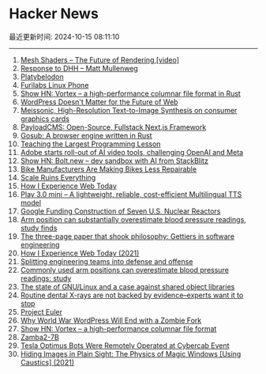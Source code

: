 # Hacker News

最近更新时间: 2024-10-15 08:11:10

--- 
1. [Mesh Shaders – The Future of Rendering [video]](https://www.youtube.com/watch?v=3EMdMD1PsgY) 
2. [Response to DHH – Matt Mullenweg](https://ma.tt/2024/10/on-dhh/) 
3. [Platybelodon](https://en.wikipedia.org/wiki/Platybelodon) 
4. [Furilabs Linux Phone](https://furilabs.com/shop/flx1/) 
5. [Show HN: Vortex – a high-performance columnar file format in Rust](https://github.com/spiraldb/vortex) 
6. [WordPress Doesn't Matter for the Future of Web](https://molodtsov.me/2024/10/wordpress-doesnt-matter-for-the-future-of-web/) 
7. [Meissonic, High-Resolution Text-to-Image Synthesis on consumer graphics cards](https://arxiv.org/abs/2410.08261) 
8. [PayloadCMS: Open-Source, Fullstack Next.js Framework](https://github.com/payloadcms/payload) 
9. [Gosub: A browser engine written in Rust](https://github.com/gosub-io/gosub-engine) 
10. [Teaching the Largest Programming Lesson](https://mathspp.com/blog/teaching-the-worlds-largest-programming-lesson) 
11. [Adobe starts roll-out of AI video tools, challenging OpenAI and Meta](https://www.reuters.com/technology/artificial-intelligence/adobe-starts-roll-out-ai-video-tools-challenging-openai-meta-2024-10-14/) 
12. [Show HN: Bolt.new – dev sandbox with AI from StackBlitz](https://bolt.new/) 
13. [Bike Manufacturers Are Making Bikes Less Repairable](https://www.ifixit.com/News/101675/bike-manufacturers-are-making-bikes-less-repairable) 
14. [Scale Ruins Everything](https://coldwaters.substack.com/p/scale-ruins-everything) 
15. [How I Experience Web Today](https://how-i-experience-web-today.com) 
16. [Play 3.0 mini – A lightweight, reliable, cost-efficient Multilingual TTS model](https://play.ht/news/introducing-play-3-0-mini/) 
17. [Google Funding Construction of Seven U.S. Nuclear Reactors](https://www.wsj.com/business/energy-oil/google-nuclear-power-artificial-intelligence-87966624) 
18. [Arm position can substantially overestimate blood pressure readings, study finds](https://medicalxpress.com/news/2024-10-commonly-arm-positions-substantially-overestimate.html) 
19. [The three-page paper that shook philosophy: Gettiers in software engineering](https://jsomers.net/blog/gettiers) 
20. [How I Experience Web Today (2021)](https://how-i-experience-web-today.com) 
21. [Splitting engineering teams into defense and offense](https://www.greptile.com/blog/how-we-engineer) 
22. [Commonly used arm positions can overestimate blood pressure readings: study](https://medicalxpress.com/news/2024-10-commonly-arm-positions-substantially-overestimate.html) 
23. [The state of GNU/Linux and a case against shared object libraries](https://mitjafelicijan.com/the-abysmal-state-of-gnu-linux-and-a-case-against-shared-object-libraries.html) 
24. [Routine dental X-rays are not backed by evidence–experts want it to stop](https://arstechnica.com/health/2024/10/do-you-really-need-those-routine-dental-x-rays-probably-not/) 
25. [Project Euler](https://projecteuler.net/problem=912) 
26. [Why World War WordPress Will End with a Zombie Fork](https://darnell.day/why-world-war-wordpress-will-end-with-a-zombie-fork) 
27. [Show HN: Vortex – a high-performance columnar file format](https://github.com/spiraldb/vortex) 
28. [Zamba2-7B](https://www.zyphra.com/post/zamba2-7b) 
29. [Tesla Optimus Bots Were Remotely Operated at Cybercab Event](https://www.bloomberg.com/news/articles/2024-10-14/tesla-s-optimus-robots-were-remotely-operated-at-cybercab-event) 
30. [Hiding Images in Plain Sight: The Physics of Magic Windows [Using Caustics] (2021)](https://mattferraro.dev/posts/caustics-engineering) 
